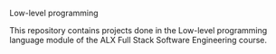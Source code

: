 Low-level programming

This repository contains projects done in the Low-level programming language module of the ALX Full Stack Software Engineering course.
